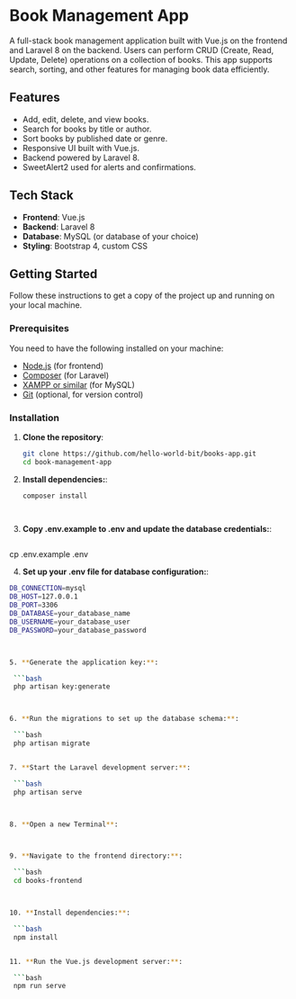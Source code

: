 # Book Management App

A full-stack book management application built with Vue.js on the frontend and Laravel 8 on the backend. Users can perform CRUD (Create, Read, Update, Delete) operations on a collection of books. This app supports search, sorting, and other features for managing book data efficiently.

## Features

- Add, edit, delete, and view books.
- Search for books by title or author.
- Sort books by published date or genre.
- Responsive UI built with Vue.js.
- Backend powered by Laravel 8.
- SweetAlert2 used for alerts and confirmations.

## Tech Stack

- **Frontend**: Vue.js
- **Backend**: Laravel 8
- **Database**: MySQL (or database of your choice)
- **Styling**: Bootstrap 4, custom CSS

## Getting Started

Follow these instructions to get a copy of the project up and running on your local machine.

### Prerequisites

You need to have the following installed on your machine:

- [Node.js](https://nodejs.org/en/) (for frontend)
- [Composer](https://getcomposer.org/) (for Laravel)
- [XAMPP or similar](https://www.apachefriends.org/index.html) (for MySQL)
- [Git](https://git-scm.com/) (optional, for version control)

### Installation

1. **Clone the repository**:

   ```bash
   git clone https://github.com/hello-world-bit/books-app.git
   cd book-management-app

2. **Install dependencies:**:

   ```bash
   composer install

 
3. **Copy .env.example to .env and update the database credentials:**:

   ```bash
cp .env.example .env


4. **Set up your .env file for database configuration:**:

  ```bash
DB_CONNECTION=mysql
DB_HOST=127.0.0.1
DB_PORT=3306
DB_DATABASE=your_database_name
DB_USERNAME=your_database_user
DB_PASSWORD=your_database_password



5. **Generate the application key:**:

   ```bash
   php artisan key:generate

 

6. **Run the migrations to set up the database schema:**:

   ```bash
   php artisan migrate
 

7. **Start the Laravel development server:**:

   ```bash
   php artisan serve

 

8. **Open a new Terminal**:

 

9. **Navigate to the frontend directory:**:

   ```bash
   cd books-frontend

 

10. **Install dependencies:**:

   ```bash
   npm install

 
11. **Run the Vue.js development server:**:

   ```bash
   npm run serve


